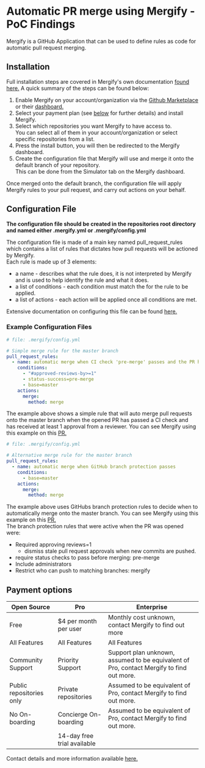 # Automatic PR merge using Mergify - PoC Findings
Mergify is a GitHub Application that can be used to define rules as code for automatic pull request merging. 

## Installation
Full installation steps are covered in Mergify's own documentation [found here.](https://doc.mergify.io/getting-started.html#installation) A quick summary of the steps can be found below:

1) Enable Mergify on your account/organization via the [Github Marketplace](https://github.com/marketplace/mergify) or their [dashboard.](https://dashboard.mergify.io/)
2) Select your payment plan (see [below](#Payment-Options) for further details) and install Mergify.
3) Select which repositories you want Mergify to have access to.\
You can select all of them in your account/organization or select specific repositories from a list.
4) Press the install button, you will then be redirected to the Mergify dashboard.  
5) Create the configuration file that Mergify will use and merge it onto the default branch of your repository.\
This can be done from the Simulator tab on the Mergify dashboard. 

Once merged onto the default branch, the configuration file will apply Mergify rules to your pull request, and carry out actions on your behalf. 


## Configuration File 
**The configuration file should be created in the repositories root directory and named either .mergify.yml or .mergify/config.yml** 

The configuration file is made of a main key named pull_request_rules which contains a list of rules that dictates how pull requests will be actioned by Mergify.\
Each rule is made up of 3 elements:
* a name - describes what the rule does, it is not interpreted by Mergify and is used to help identify the rule and what it does.
* a list of conditions - each condition must match the for the rule to be applied.
* a list of actions - each action will be applied once all conditions are met.

Extensive documentation on configuring this file can be found [here.](https://doc.mergify.io/configuration.html) 

### Example Configuration Files
``` yml
# file: .mergify/config.yml 

# Simple merge rule for the master branch 
pull_request_rules: 
  - name: automatic merge when CI check 'pre-merge' passes and the PR has been approved by 1 or more reviewers. 
    conditions: 
      - "#approved-reviews-by>=1"
      - status-success=pre-merge
      - base=master 
    actions: 
      merge: 
        method: merge 
```
The example above shows a simple rule that will auto merge pull requests onto the master branch when the opened PR has passed a CI check and has received at least 1 approval from a reviewer. You can see Mergify using this example on this [PR.](https://github.com/muon-developers/abseil-cpp/pull/35/checks?check_run_id=399046157)
```yml
# file: .mergify/config.yml

# Alternative merge rule for the master branch 
pull_request_rules: 
  - name: automatic merge when GitHub branch protection passes 
    conditions:
      - base=master
    actions:
      merge: 
        method: merge 
```
The example above uses GitHubs branch protection rules to decide when to automatically merge onto the master branch. You can see Mergify using this example on this [PR.](https://github.com/muon-developers/abseil-cpp/pull/38/checks?check_run_id=399065091) \
The branch protection rules that were active when the PR was opened were:
* Required approving reviews=1
    * dismiss stale pull request approvals when new commits are pushed.
* require status checks to pass before merging: pre-merge
* Include administrators
* Restrict who can push to matching branches: mergify 

## Payment options

| Open Source | Pro | Enterprise | 
|-------------|-----|------------|
|Free | $4 per month per user | Monthly cost unknown, contact Mergify to find out more | 
| All Features | All Features | All Features |
| Community Support | Priority Support | Support plan unknown, assumed to be equivalent of Pro, contact Mergify to find out more. | 
| Public repositories only | Private repositories | Assumed to be equivalent of Pro, contact Mergify to find out more. |
| No On-boarding | Concierge On-boarding | Assumed to be equivalent of Pro, contact Mergify to find out more. | 
| | 14-day free trial available | | 

Contact details and more information available [here.](https://mergify.io/pricing)